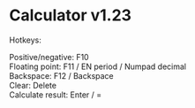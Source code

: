 # Calculator v1.23
Hotkeys:


Positive/negative:  F10  
Floating point:     F11 / EN period / Numpad decimal  
Backspace:          F12 / Backspace  
Clear: Delete  
Calculate result: Enter / =
